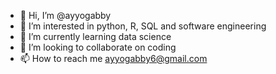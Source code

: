 - 👋 Hi, I’m @ayyogabby
- 👀 I’m interested in python, R, SQL and software engineering
- 🌱 I’m currently learning data science
- 💞️ I’m looking to collaborate on coding
- 📫 How to reach me ayyogabby6@gmail.com

<!---
ayyogabby/ayyogabby is a ✨ special ✨ repository because its `README.md` (this file) appears on your GitHub profile.
You can click the Preview link to take a look at your changes.
--->
